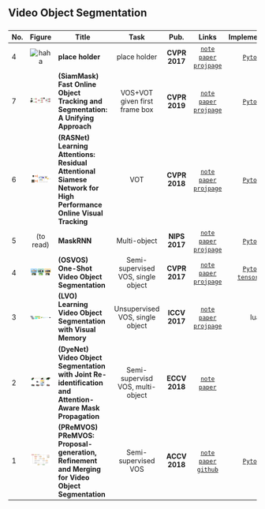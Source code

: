 ## Video Object Segmentation



### 

| No.  |              Figure              | Title                                                        |                Task                |     Pub.      |                            Links                             |                        Implementation                        |
| :--- | :------------------------------: | ------------------------------------------------------------ | :--------------------------------: | :-----------: | :----------------------------------------------------------: | :----------------------------------------------------------: |
| 4    |     ![haha](./data/haha.png)     | __place holder__                                             |            place holder            | __CVPR 2017__ |            [`note`]() [`paper`]() [`projpage`]()             |                        [`Pytorch`]()                         |
| 7    | ![siammask](./data/SIamMask.png) | __(SiamMask) Fast Online Object Tracking and Segmentation: A Unifying Approach__ |   VOS+VOT given first frame box    | __CVPR 2019__ | [`note`](./SiamMask/SiamMask.md) [`paper`](https://arxiv.org/pdf/1812.05050.pdf) [`projpage`](http://www.robots.ox.ac.uk/~qwang/SiamMask) |      [`Pytorch`](https://github.com/foolwood/SiamMask)       |
| 6    |   ![RASNet](./data/RASNet.png)   | __(RASNet) Learning Attentions: Residual Attentional Siamese Network for High Performance Online Visual Tracking__ |                VOT                 | __CVPR 2018__ |            [`note`]() [`paper`]() [`projpage`]()             |                        [`Pytorch`]()                         |
| 5    |            (to read)             | __MaskRNN__                                                  |            Multi-object            | __NIPS 2017__ |            [`note`]() [`paper`]() [`projpage`]()             |                        [`Pytorch`]()                         |
| 4    |    ![OSVOS](./data/OSVOS.png)    | __(OSVOS) One-Shot Video Object Segmentation__               | Semi-supervised VOS, single object | __CVPR 2017__ | [`note`](./OSVOS/OSVOS.md) [`paper`](https://arxiv.org/pdf/1611.05198v4.pdf) [`projpage`](http://www.vision.ee.ethz.ch/~cvlsegmentation/osvos/) | [`Pytorch`](https://github.com/kmaninis/OSVOS-PyTorch) [`tensorflow`](https://github.com/scaelles/OSVOS-TensorFlow) |
| 3    |     ![LVOS](./data/LVOS.png)     | __(LVO) Learning Video Object Segmentation with Visual Memory__ |  Unsupervised VOS, single object   | __ICCV 2017__ | [`note`](./LVO/LVO.md) [`paper`](https://arxiv.org/pdf/1704.05737.pdf) [`projpage`](http://thoth.inrialpes.fr/research/lvo/) |                             lua                              |
| 2    |   ![DyeNet](./data/DyeNet.png)   | __(DyeNet) Video Object Segmentation with Joint Re-identification and Attention-Aware Mask Propagation__ |  Semi-supervisd VOS, multi-object  | __ECCV 2018__ | [`note`](./DyeNet/DyeNet.md) [`paper`](http://openaccess.thecvf.com/content_ECCV_2018/papers/Xiaoxiao_Li_Video_Object_Segmentation_ECCV_2018_paper.pdf) |                                                              |
| 1    |  ![PReMVOS](./data/PReMVOS.png)  | __(PReMVOS) PReMVOS: Proposal-generation, Refinement and Merging for Video Object Segmentation__ |        Semi-supervised VOS         | __ACCV 2018__ | [`note`](./PReMVOS/PReMVOS.md) [`paper`](https://arxiv.org/pdf/1807.09190.pdf) [`github`](https://github.com/JonathonLuiten/PReMVOS) |    [`Pytorch`](https://github.com/JonathonLuiten/PReMVOS)    |

